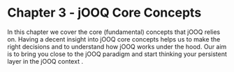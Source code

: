 # Chapter 3 - jOOQ Core Concepts 

In this chapter we cover the core (fundamental) concepts that jOOQ relies on. Having a decent insight into jOOQ core concepts helps us to make the right decisions and to understand how jOOQ works under the hood. Our aim is to bring you close to the jOOQ paradigm and start thinking your persistent layer in the jOOQ context .
